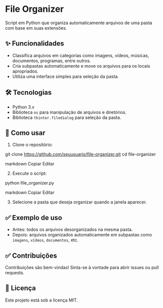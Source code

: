 # File Organizer

Script em Python que organiza automaticamente arquivos de uma pasta com base em suas extensões.

## ✨ Funcionalidades
- Classifica arquivos em categorias como imagens, vídeos, músicas, documentos, programas, entre outros.
- Cria subpastas automaticamente e move os arquivos para os locais apropriados.
- Utiliza uma interface simples para seleção da pasta.

## 🛠️ Tecnologias
- Python 3.x
- Biblioteca `os` para manipulação de arquivos e diretórios.
- Biblioteca `tkinter.filedialog` para seleção da pasta.

## 🚀 Como usar

1. Clone o repositório:

git clone https://github.com/seuusuario/file-organizer.git
cd file-organizer

markdown
Copiar
Editar

2. Execute o script:

python file_organizer.py

markdown
Copiar
Editar

3. Selecione a pasta que deseja organizar quando a janela aparecer.

## ✅ Exemplo de uso

- Antes: todos os arquivos desorganizados na mesma pasta.  
- Depois: arquivos organizados automaticamente em subpastas como `imagens`, `vídeos`, `documentos`, etc.

## ✅ Contribuições
Contribuições são bem-vindas! Sinta-se à vontade para abrir issues ou pull requests.

## 📄 Licença
Este projeto está sob a licença MIT.
